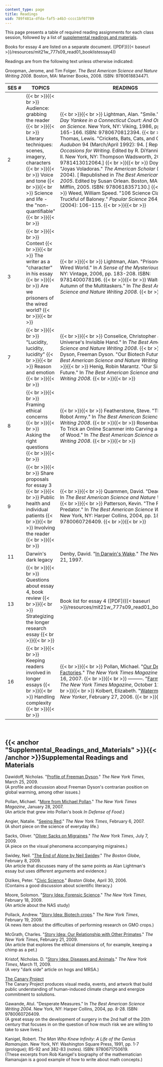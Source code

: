 ```yaml
---
content_type: page
title: Readings
uid: 789f481a-dfda-faf5-a4b3-cccc1bf07789
---
```


This page presents a table of required reading assignments for each class session, followed by a list of [supplemental readings and materials](#Supplemental_Readings_and_Materials).

Books for essay 4 are listed on a separate document. ([PDF]({{< baseurl >}}/resources/mit21w_777s09_read01_booklistessay4))

Readings are from the following text unless otherwise indicated:

Groopman, Jerome, and Tim Folger. _The Best American Science and Nature Writing 2008_. Boston, MA: Mariner Books, 2008. ISBN: 9780618834471.

| SES # | TOPICS | READINGS |
| --- | --- | --- |
| 2 |  {{< br >}}{{< br >}} Audience: grabbing the reader {{< br >}}{{< br >}} Literary techniques: scenes, imagery, characters {{< br >}}{{< br >}} Voice and tone {{< br >}}{{< br >}} Science and life - the "non-quantifiable" {{< br >}}{{< br >}}  |  {{< br >}}{{< br >}} Lightman, Alan. "Smile." In _A Modern Day Yankee in a Connecticut Court: And Other Essays on Science_. New York, NY: Viking, 1986, pp. 34-37 and 165-166. ISBN: 9780670812394. {{< br >}}{{< br >}} Thomas, Lewis. "Crickets, Bats, Cats, and Chaos." _Audubon_ 94 (March/April 1992): 94. \[ Republished in _Occasions for Writing_. Edited by R. DiYanni and P. C. Hoy II. New York, NY: Thompson Wadsworth, 2007. ISBN: 9781413012064.\] {{< br >}}{{< br >}} Doyle, Brian. "Joyas Voladoras." _The American Scholar_ (Autumn 2004). \[ Republished in _The Best American Essays 2005_. Edited by Susan Orlean. Boston, MA: Houghton Mifflin, 2005. ISBN: 9780618357130.\] {{< br >}}{{< br >}} Weed, William Speed. "106 Science Claims and a Truckful of Baloney." _Popular Science_ 264, no. 5 (2004): 106-115. {{< br >}}{{< br >}}  |
| 3 |  {{< br >}}{{< br >}} Context {{< br >}}{{< br >}} The writer as a "character" in his essay {{< br >}}{{< br >}} Are we prisoners of the wired world? {{< br >}}{{< br >}}  |  {{< br >}}{{< br >}} Lightman, Alan. "Prisoner of the Wired World." In _A Sense of the Mysterious_. New York, NY: Vintage, 2006, pp. 183-208. ISBN: 9781400078196. {{< br >}}{{< br >}} Walter, Kirn. "The Autumn of the Multitaskers." In _The Best American Science and Nature Writing 2008._ {{< br >}}{{< br >}}  |
| 7 |  {{< br >}}{{< br >}} "Lucidity, lucidity, lucidity" {{< br >}}{{< br >}} Reason and emotion {{< br >}}{{< br >}}  |  {{< br >}}{{< br >}} Conselice, Christopher J. "The Universe's Invisible Hand." In _The Best American Science and Nature Writing 2008_. {{< br >}}{{< br >}} Dyson, Freeman Dyson. "Our Biotech Future." In _The Best American Science and Nature Writing 2008_. {{< br >}}{{< br >}} Henig, Robin Marantz. "Our Silver-Coated Future." In _The Best American Science and Nature Writing 2008._ {{< br >}}{{< br >}}  |
| 8 |  {{< br >}}{{< br >}} Framing ethical concerns {{< br >}}{{< br >}} Asking the right questions {{< br >}}{{< br >}}  |  {{< br >}}{{< br >}} Featherstone, Steve. "The Coming Robot Army." In _The Best American Science and Nature Writing 2008_. {{< br >}}{{< br >}} Rosenbaum, Ron. "How To Trick an Online Scammer into Carving a Computer out of Wood." In _The Best American Science and Nature Writing 2008_. {{< br >}}{{< br >}}  |
| 9 |  {{< br >}}{{< br >}} Share proposals for essay 3 {{< br >}}{{< br >}} Public health and individual patients {{< br >}}{{< br >}} Involving the reader {{< br >}}{{< br >}}  |  {{< br >}}{{< br >}} Quammen, David. "Deadly Contact." In _The Best American Science and Nature Writing 2008_. {{< br >}}{{< br >}} Patterson, Kevin. "The Patient Predator." In _The Best American Science Writing 2004_. New York, NY: Harper Collins, 2004, pp. 189-200. ISBN: 9780060726409. {{< br >}}{{< br >}}  |
| 11 | Darwin's dark legacy | Denby, David. "[In Darwin's Wake](http://www.newyorker.com/archive/1997/07/21/1997_07_21_050_TNY_CARDS_000378449)." _The New Yorker_, July 21, 1997. |
| 13 |  {{< br >}}{{< br >}} Questions about essay 4, book review {{< br >}}{{< br >}} Strategizing the longer research essay {{< br >}}{{< br >}}  | Book list for essay 4 ([PDF]({{< baseurl >}}/resources/mit21w_777s09_read01_booklistessay4)) |
| 16 |  {{< br >}}{{< br >}} Keeping readers involved in longer essays {{< br >}}{{< br >}} Handling complexity {{< br >}}{{< br >}}  |  {{< br >}}{{< br >}} Pollan, Michael. "[Our Decrepit Food Factories](http://www.michaelpollan.com/article.php?id=91)." _The New York Times Magazine_, December 16, 2007. {{< br >}}{{< br >}} ———. "[Farmer in Chief](http://www.michaelpollan.com/article.php?id=97)." _The New York Times Magazine_, October 12, 2008. {{< br >}}{{< br >}} Kolbert, Elizabeth. "[Watermark](http://www.newyorker.com/archive/2006/02/27/060227fa_fact_kolbert)." _The New Yorker_, February 27, 2006. {{< br >}}{{< br >}}  

  
 

{{< anchor "Supplemental_Readings_and_Materials" >}}{{< /anchor >}}Supplemental Readings and Materials
------------------------------------------------------------------------------------------------------

Dawidoff, Nicholas. "[Profile of Freeman Dyson](http://www.nytimes.com/2009/03/29/magazine/29Dyson-t.html)." _The New York Times_, March 25, 2009.  
(A profile and discussion about Freeman Dyson's contrarian position on global warming, among other issues.)

Pollan, Michael. "[More from Michael Pollan](http://www.michaelpollan.com/article.php?id=87)." _The New York Times Magazine_, January 28, 2007.  
(An article that grew into Pollan's book _In Defense of Food_.)

Angier, Natalie. "[Seeing Red](http://www.nytimes.com/2007/02/06/science/06angi.html?_r=1&scp=2&sq=%22Seeing+Red%22+Angier&st=nyt&oref=slogin)." _The New York Times_, February 6, 2007.  
(A short piece on the science of everyday life.)

Sacks, Oliver. "[Oliver Sacks on Migraines](http://migraine.blogs.nytimes.com/2008/02/13/patterns/?ex=1203656400&en=2a3636f49ab4d38b&ei=5070&emc=eta1)." _The New York Times_, July 7, 2009.  
(A piece on the visual phenomena accompanying migraines.)

Swidey, Neil. "[The End of Alone by Neil Swidey](http://www.boston.com/bostonglobe/magazine/articles/2009/02/08/the_end_of_alone/)." _The Boston Globe_, February 8, 2009.  
(An article that discusses many of the same points as Alan Lightman's essay but uses different arguments and evidence.)

Dizikes, Peter. "[Civic Science](http://www.boston.com/news/globe/ideas/articles/2006/04/30/civic_science/)." _Boston Globe_, April 30, 2006.  
(Contains a good discussion about scientific literacy.)

Moore, Solomon. "[Story Idea: Forensic Science](http://www.nytimes.com/2009/02/19/us/19forensics.html)." _The New York Times_, February 18, 2009.  
(An article about the NAS study)

Pollack, Andrew. "[Story Idea: Biotech crops](http://www.nytimes.com/2009/02/20/business/20crop.html)." _The New York Times_, February 19, 2009.  
(A news item about the difficulties of performing research on GMO crops.)

McGrath, Charles. "[Story Idea: Our Relationship with Other Primates](http://www.nytimes.com/2009/02/22/weekinreview/22mcgrath.html?_r=1&scp=1&sq=%22A%20Primate%20Family%20Picnic%22&st=cse)." _The New York Times_, February 21, 2009.  
(An article that explores the ethical dimensions of, for example, keeping a chimp as a pet.)

Kristof, Nicholas. D. "[Story Idea: Diseases and Animals](http://www.nytimes.com/2009/03/12/opinion/12kristof.html?em)." _The New York Times_, March 11, 2009.  
(A very "dark side" article on hogs and MRSA.)

[The Canary Project](http://canary-project.org/)  
The Canary Project produces visual media, events, and artwork that build public understanding of human-induced climate change and energize commitment to solutions.

Gawande, Atul. "Desperate Measures." In _The Best American Science Writing 2004_. New York, NY: Harper Collins, 2004, pp. 8-28. ISBN: 9780060726409.  
(A great essay on the development of surgery in the 2nd half of the 20th century that focuses in on the question of how much risk we are willing to take to save lives.)

Kanigel, Robert. _The Man Who Knew Infinity: A Life of the Genius Ramanujan_. New York, NY: Washington Square Press, 1991, pp. 1-7 (prologue); 85-92 and 382-83 (notes). ISBN: 9780671750619.  
(These excerpts from Rob Kanigel's biography of the mathematician Ramanujan is a good example of how to write about math concepts.)